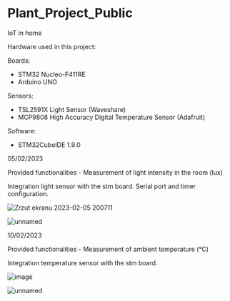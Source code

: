 # Plant_Project_Public
IoT in home

Hardware used in this project: 

Boards:
- STM32 Nucleo-F411RE 
- Arduino UNO

Sensors:
- TSL2591X Light Sensor (Waveshare)
- MCP9808 High Accuracy Digital Temperature Sensor (Adafruit)


Software:
- STM32CubeIDE 1.9.0

05/02/2023 

Provided functionalities - Measurement of light intensity in the room (lux)

Integration light sensor with the stm board. 
Serial port and timer configuration.


![Zrzut ekranu 2023-02-05 200711](https://user-images.githubusercontent.com/84154206/216839664-f0f82adb-ca7f-4afe-80ab-f294cff2b691.png)


![unnamed](https://user-images.githubusercontent.com/84154206/216839682-d0876469-ee3a-4fdf-a583-380088680cda.jpg)


10/02/2023 

Provided functionalities - Measurement of ambient temperature (°C)

Integration temperature sensor with the stm board. 

![image](https://user-images.githubusercontent.com/84154206/218199155-60ce0896-1819-4822-b9ea-5ccf3bed3dd8.png)

![unnamed](https://user-images.githubusercontent.com/84154206/218198800-f5e6de29-0b36-447c-8d13-b4df218c3bfc.jpg)
